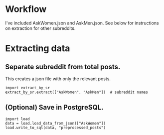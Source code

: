 # Workflow
I've included AskWomen.json and AskMen.json. See below for instructions on extraction for other subreddits.

# Extracting data
## Separate subreddit from total posts.
This creates a json file with only the relevant posts.
```
import extract_by_sr
extract_by_sr.extract(["AskWomen", "AskMen"])  # subreddit names
```
## (Optional) Save in PostgreSQL.
```
import load
data = load.load_data_from_json(["AskWomen"])
load.write_to_sql(data, "preprocessed_posts")
```
